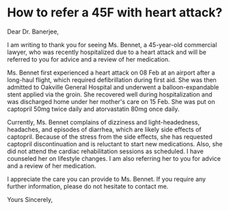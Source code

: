 # How to refer a 45F with heart attack?

Dear Dr. Banerjee,

I am writing to thank you for seeing Ms. Bennet, a 45-year-old commercial lawyer, who was recently hospitalized due to a heart attack and will be referred to you for advice and a review of her medication.

Ms. Bennet first experienced a heart attack on 08 Feb at an airport after a long-haul flight, which required defibrillation during first aid. She was then admitted to Oakville General Hospital and underwent a balloon-expandable stent applied via the groin. She recovered well during hospitalization and was discharged home under her mother's care on 15 Feb. She was put on captopril 50mg twice daily and atorvastatin 80mg once daily.

Currently, Ms. Bennet complains of dizziness and light-headedness, headaches, and episodes of diarrhea, which are likely side effects of captopril. Because of the stress from the side effects, she has requested captopril discontinuation and is reluctant to start new medications. Also, she did not attend the cardiac rehabilitation sessions as scheduled. I have counseled her on lifestyle changes. I am also referring her to you for advice and a review of her medication.

I appreciate the care you can provide to Ms. Bennet. If you require any further information, please do not hesitate to contact me.

Yours Sincerely,
